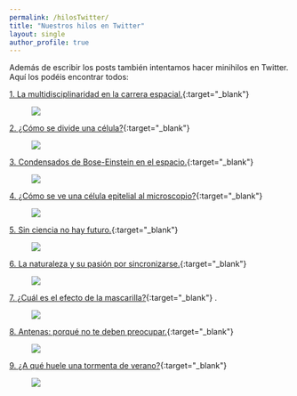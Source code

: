 ```yaml
---
permalink: /hilosTwitter/
title: "Nuestros hilos en Twitter"
layout: single
author_profile: true
---
```

Además de escribir los posts también intentamos hacer minihilos en Twitter. Aquí los podéis encontrar todos:

[1. La multidisciplinaridad en la carrera espacial.](https://twitter.com/CientificasEr/status/1267097399383797761){:target="_blank"}  

<figure>
	<img src="{{ site.url }}{{ site.baseurl }}/assets/images/hilos/spacex.jpg"/>
</figure>

[2. ¿Cómo se divide una célula?](https://twitter.com/CientificasEr/status/1271123702755864579){:target="_blank"} 

<figure>
	<img src="{{ site.url }}{{ site.baseurl }}/assets/images/hilos/celuladiv.JPG"/>
</figure>

[3. Condensados de Bose-Einstein en el espacio.](https://twitter.com/CientificasEr/status/1272108561729019914){:target="_blank"}  

<figure>
	<img src="{{ site.url }}{{ site.baseurl }}/assets/images/hilos/boseeinstein.png"/>
</figure>

[4. ¿Cómo se ve una célula epitelial al microscopio?](https://twitter.com/CientificasEr/status/1272868628577337345){:target="_blank"}  

<figure>
	<img src="{{ site.url }}{{ site.baseurl }}/assets/images/hilos/celulaepit.JPG"/>
</figure>

[5. Sin ciencia no hay futuro.](https://twitter.com/CientificasEr/status/1273194459535212544){:target="_blank"}  

<figure>
	<img src="{{ site.url }}{{ site.baseurl }}/assets/images/hilos/sinciencia.png"/>
</figure>

[6. La naturaleza y su pasión por sincronizarse.](https://twitter.com/CientificasEr/status/1273564768910159872){:target="_blank"}  

<figure>
	<img src="{{ site.url }}{{ site.baseurl }}/assets/images/hilos/sincronizacion.JPG"/>
</figure>

[7. ¿Cuál es el efecto de la mascarilla?](https://twitter.com/CientificasEr/status/1277300650993504259){:target="_blank"}  .

<figure>
	<img src="{{ site.url }}{{ site.baseurl }}/assets/images/hilos/mascarilla.JPG"/>
</figure>

[8. Antenas: porqué no te deben preocupar.](https://twitter.com/CientificasEr/status/1280877879295909893){:target="_blank"}  

<figure>
	<img src="{{ site.url }}{{ site.baseurl }}/assets/images/hilos/antenas.png"/>
</figure>

[9. ¿A qué huele una tormenta de verano?](https://twitter.com/CientificasEr/status/1292476615017013248){:target="_blank"}  

<figure>
	<img src="{{ site.url }}{{ site.baseurl }}/assets/images/hilos/tormentas.jpg"/>
</figure>
